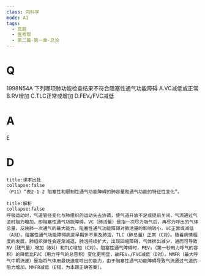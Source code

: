 ```yaml
---
class: 内科学
mode: A1
tags:
  - 真题
  - 医考帮
  - 第二篇-第一章-总论
---
```


# Q
1998N54A 下列哪项肺功能检查结果不符合阻塞性通气功能障碍
A.VC减低或正常
B.RV增加
C.TLC正常或增加
D.FEV₁/FVC减低

# A
E
# D
```ad-note
title:课本出处
collapse:false
（P11）“表2-1-2 阻塞性和限制性通气功能障碍的肺容量和通气功能的特征性变化”。
```

```ad-summary
title:解析
collapse:false
呼吸运动时，气道管径变化与肺组织的运动失去协调，使气道开放不足或提前关闭，气流通过气道时阻力增加，即阻塞性通气功能障碍。VC（肺活量）是指一次尽力吸气后，再尽力呼出的气体总量，反映肺一次通气的最大能力。阻塞性通气功能障碍对肺活量的影响较小，VC正常或减低（A对）。阻塞性通气功能障碍病变早期多不累及肺泡，TLC（肺总量）正常（C对）。随着病情程度的发展，肺组织弹性会逐渐减退，肺泡持续扩大，出现回缩障碍，气体排出减少，进而可导致RV（残气量）增加（B对）和TLC增加（C对）。阻塞性通气障碍时，FEV₁（第一秒用力呼气的容积）的降低比FVC（用力呼气的总容积）变化更明显，故FEV₁/FVC减低（D对）。MMFR（最大呼气中期流速）是指将气体用最快速度呼出的能力，由于阻塞性通气功能障碍导致气流通过气道的阻力增加，MMFR减低（E错，为本题正确答案）。
```

